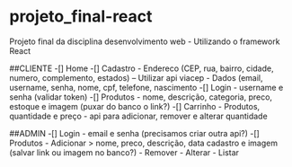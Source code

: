 # projeto_final-react
Projeto final da disciplina desenvolvimento web - Utilizando o framework React

##CLIENTE
-[] Home
-[] Cadastro
	- Endereco (CEP, rua, bairro, cidade, numero, complemento, estados) – Utilizar api viacep
	- Dados (email, username, senha, nome, cpf, telefone, nascimento
-[] Login
	- username e senha (validar token)
-[] Produtos
	- nome, descrição, categoria, preco, estoque e imagem (puxar do banco o link?)
-[] Carrinho
	- Produtos, quantidade e preço
	- api para adicionar, remover e alterar quantidade

##ADMIN
-[] Login
	- email e senha (precisamos criar outra api?)
-[] Produtos
	- Adicionar
		> nome, preco, descrição, data cadastro e imagem (salvar link ou imagem no banco?)
	- Remover
	- Alterar
	- Listar

